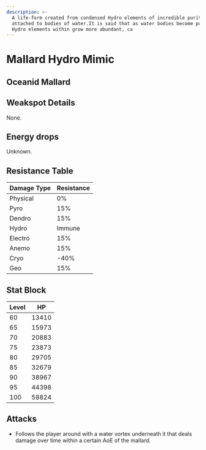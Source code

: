 ```yaml
---
description: >-
  A life-form created from condensed Hydro elements of incredible purity. Often
  attached to bodies of water.It is said that as water bodies become purer, the
  Hydro elements within grow more abundant, ca
---
```


# Mallard Hydro Mimic

## Oceanid Mallard

## Weakspot Details

None.

## Energy drops

Unknown.

## Resistance Table

| Damage Type | Resistance |
| ----------- | ---------- |
| Physical    | 0%         |
| Pyro        | 15%        |
| Dendro      | 15%        |
| Hydro       | Immune     |
| Electro     | 15%        |
| Anemo       | 15%        |
| Cryo        | -40%       |
| Geo         | 15%        |

## Stat Block

| Level | HP    |
| ----- | ----- |
| 60    | 13410 |
| 65    | 15973 |
| 70    | 20883 |
| 75    | 23873 |
| 80    | 29705 |
| 85    | 32679 |
| 90    | 38967 |
| 95    | 44398 |
| 100   | 58824 |

## Attacks

* Follows the player around with a water vortex underneath it that deals damage over time within a certain AoE of the mallard.
